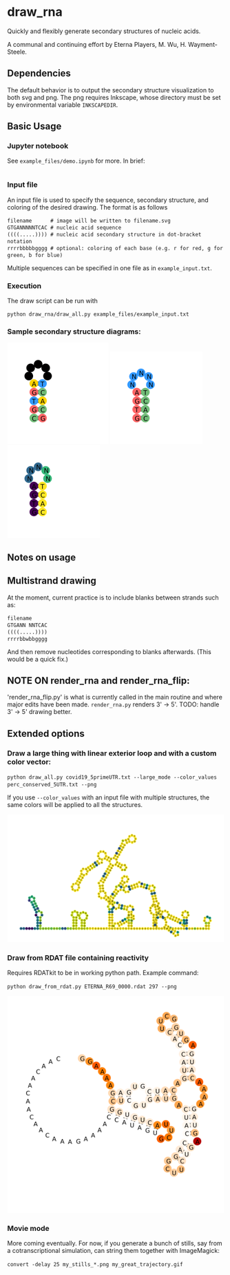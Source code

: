 # draw_rna

Quickly and flexibly generate secondary structures of nucleic acids.

A communal and continuing effort by Eterna Players, M. Wu, H. Wayment-Steele.

## Dependencies

The default behavior is to output the secondary structure visualization to both svg and png. The png requires Inkscape, whose directory must be set by environmental variable `INKSCAPEDIR`.

## Basic Usage

### Jupyter notebook

See `example_files/demo.ipynb` for more. In brief:

```

```

### Input file

An input file is used to specify the sequence, secondary structure, and coloring of the desired drawing. The format is as follows

```
filename      # image will be written to filename.svg
GTGANNNNNTCAC # nucleic acid sequence
((((.....)))) # nucleic acid secondary structure in dot-bracket notation
rrrrbbbbbgggg # optional: coloring of each base (e.g. r for red, g for green, b for blue)
```

Multiple sequences can be specified in one file as in `example_input.txt`.

### Execution

The draw script can be run with

```
python draw_rna/draw_all.py example_files/example_input.txt
```

### Sample secondary structure diagrams:

![](example_files/command_line/example_sequence_colors.png) ![](example_files/command_line/example_specific_colors.png) ![](example_files/command_line/example_contours.png)

## Notes on usage

## Multistrand drawing

At the moment, current practice is to include blanks between strands such as:
```
filename     
GTGANN NNTCAC
((((.....))))
rrrrbbwbbgggg
```
And then remove nucleotides corresponding to blanks afterwards. (This would be a quick fix.)

## NOTE ON render_rna and render_rna_flip:

'render_rna_flip.py' is what is currently called in the main routine and where major edits have been made. `render_rna.py` renders 3' -> 5'. TODO: handle 3' -> 5' drawing better.

## Extended options

### Draw a large thing with linear exterior loop and with a custom color vector:

`python draw_all.py covid19_5primeUTR.txt --large_mode --color_values perc_conserved_5UTR.txt --png`

If you use `--color_values` with an input file with multiple structures, the same colors will be applied to all the structures.

![](example_files/COVID_5UTR.png)

### Draw from RDAT file containing reactivity

Requires RDATkit to be in working python path. Example command:

`python draw_from_rdat.py ETERNA_R69_0000.rdat 297 --png`

![](example_files/ETERNA_R69_0000_297.png)

### Movie mode

More coming eventually. For now, if you generate a bunch of stills, say from a cotranscriptional simulation, can string them together with ImageMagick:

`convert -delay 25 my_stills_*.png my_great_trajectory.gif`
